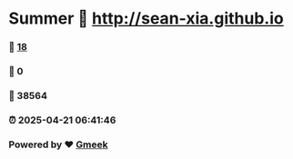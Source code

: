 # Summer :link: http://sean-xia.github.io 
### :page_facing_up: [18](http://sean-xia.github.io/tag.html) 
### :speech_balloon: 0 
### :hibiscus: 38564 
### :alarm_clock: 2025-04-21 06:41:46 
### Powered by :heart: [Gmeek](https://github.com/Meekdai/Gmeek)
